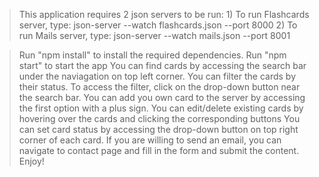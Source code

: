 >This application requires 2 json servers to be run:
	1) To run Flashcards server, type: json-server --watch flashcards.json --port 8000 
	2) To run Mails server, type: json-server --watch mails.json --port 8001

>Run "npm install" to install the required dependencies.
>Run "npm start" to start the app
>You can find cards by accessing the search bar under the naviagation on top left corner.
>You can filter the cards by their status. To access the filter, click on the drop-down button near the search bar.
>You can add you own card to the server by accessing the first option with a plus sign.
>You can edit/delete existing cards by hovering over the cards and clicking the corresponding buttons
>You can set card status by accessing the drop-down button on top right corner of each card.
>If you are willing to send an email, you can navigate to contact page and fill in the form and submit the content.
>Enjoy!
